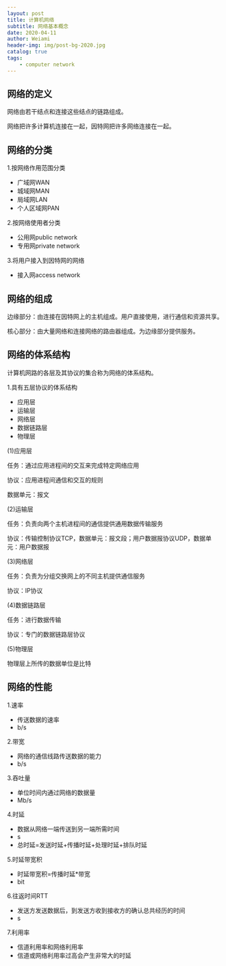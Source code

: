 ```yaml
---
layout: post
title: 计算机网络
subtitle: 网络基本概念
date: 2020-04-11
author: Weiami
header-img: img/post-bg-2020.jpg
catalog: true
tags:
    - computer network
---
```


## 网络的定义

网络由若干结点和连接这些结点的链路组成。

网络把许多计算机连接在一起，因特网把许多网络连接在一起。

## 网络的分类

1.按网络作用范围分类

* 广域网WAN
* 城域网MAN
* 局域网LAN
* 个人区域网PAN

2.按网络使用者分类

* 公用网public network
* 专用网private network

3.将用户接入到因特网的网络

* 接入网access network

## 网络的组成

边缘部分：由连接在因特网上的主机组成。用户直接使用，进行通信和资源共享。

核心部分：由大量网络和连接网络的路由器组成。为边缘部分提供服务。

## 网络的体系结构

计算机网路的各层及其协议的集合称为网络的体系结构。

1.具有五层协议的体系结构

* 应用层
* 运输层
* 网络层
* 数据链路层
* 物理层

(1)应用层

任务：通过应用进程间的交互来完成特定网络应用

协议：应用进程间通信和交互的规则

数据单元：报文

(2)运输层

任务：负责向两个主机进程间的通信提供通用数据传输服务

协议：传输控制协议TCP，数据单元：报文段；用户数据报协议UDP，数据单元：用户数据报

(3)网络层

任务：负责为分组交换网上的不同主机提供通信服务

协议：IP协议

(4)数据链路层

任务：进行数据传输

协议：专门的数据链路层协议

(5)物理层

物理层上所传的数据单位是比特

## 网络的性能

1.速率

* 传送数据的速率
* b/s

2.带宽

* 网络的通信线路传送数据的能力
* b/s

3.吞吐量

* 单位时间内通过网络的数据量
* Mb/s

4.时延

* 数据从网络一端传送到另一端所需时间
* s
* 总时延=发送时延+传播时延+处理时延+排队时延

5.时延带宽积

* 时延带宽积=传播时延*带宽
* bit

6.往返时间RTT

* 发送方发送数据后，到发送方收到接收方的确认总共经历的时间
* s

7.利用率

* 信道利用率和网络利用率
* 信道或网络利用率过高会产生非常大的时延